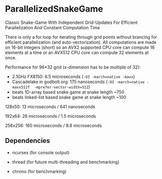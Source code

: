# ParallelizedSnakeGame
Classic Snake-Game With Independent Grid-Updates For Efficient Parallelization And Constant Computation Time

There is only a for loop for iterating through grid points without brancing for efficient parallelization (and auto-vectorization). All computations are made on 16-bit integers (short) so an AVX2 supported CPU core can compute 16 elements at a time or an AVX512 CPU core can compute 32 elements at once.

Performance for 96*32 grid (x-dimension has to be multiple of 32):

- 2.1GHz FX8150: 6.5 microseconds  (```-O3 -march=native -mavx```)
- Cascadelake in godbolt.org: 175 nanoseconds (```-O3 -march=native -mavx512f  -mprefer-vector-width=512```)
- beats 1D-array based snake game at snake length ~750
- beats linked-list based snake game at snake length ~100

128x50: 13 microseconds / 641 nanoseconds

192x64: 26 microseconds / 1.5 microseconds

256x256: 160 microseconds / 8.8 microseconds

## Dependencies

- ncurses (for console output)

- thread (for future multi-threading and benchmarking)

- chrono (for benchmarking)
